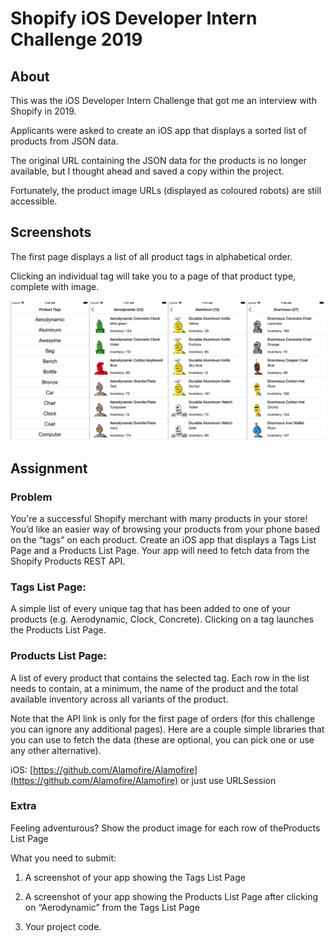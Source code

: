 # Shopify iOS Developer Intern Challenge 2019

## About

This was the iOS Developer Intern Challenge that got me an interview with Shopify in 2019.

Applicants were asked to create an iOS app that displays a sorted list of products from JSON data.

The original URL containing the JSON data for the products is no longer available, but I thought ahead and saved a copy within the project.

Fortunately, the product image URLs (displayed as coloured robots) are still accessible.


## Screenshots

The first page displays a list of all product tags in alphabetical order.

Clicking an individual tag will take you to a page of that product type, complete with image.

!["Screenshot"](https://raw.githubusercontent.com/michaelwangcode/shopify-challenge-2019/master/screenshots/screenshot.png)


## Assignment

### Problem

You're a successful Shopify merchant with many products in your store! You’d like an easier way of browsing your products from your phone based on the “tags” on each product. Create an iOS app that displays a ​Tags List Page​ and a ​Products List Page​. Your app will need to fetch data from the ​Shopify Products REST API​.

### Tags List Page: ​

A simple list of every unique tag that has been added to one of your products (e.g. Aerodynamic, Clock, Concrete). Clicking on a tag launches the Products List Page.

### Products List Page: 

​A list of every product that contains the selected tag. Each row in the list needs to contain, at a minimum, the name of the product and the total available inventory across all variants of the product.

Note that the ​API link​ is only for the first page of orders (for this challenge you can ignore any additional pages). Here are a couple simple libraries that you can use to fetch the data (these are optional, you can pick one or use any other alternative).

iOS: [https://github.com/Alamofire/Alamofire](https://github.com/Alamofire/Alamofire​) or just use URLSession

### Extra

Feeling adventurous? Show the product image for each row of the ​Products List Page

What you need to submit:

1. A screenshot of your app showing the ​Tags List Page

2. A screenshot of your app showing the ​Products List Page ​after clicking on
“Aerodynamic” from the Tags List Page

3. Your project code.

